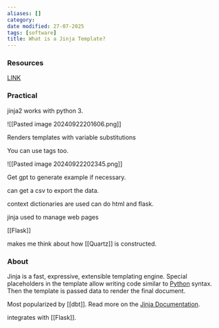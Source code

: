 ```yaml
---
aliases: []
category:
date modified: 27-07-2025
tags: [software]
title: What is a Jinja Template?
---
```

### Resources

[LINK](https://www.youtube.com/watch?v=OraYXEr0Irg)

### Practical

jinja2 works with python 3.

![[Pasted image 20240922201606.png]]

Renders templates with variable substitutions 

You can use tags too.

![[Pasted image 20240922202345.png]]

Get gpt to generate example if necessary.

can get a csv to export the data.

context dictionaries are used can do html and flask.

jinja used to manage web pages

[[Flask]]

makes me think about how [[Quartz]] is constructed.

### About

Jinja is a fast, expressive, extensible templating engine. Special placeholders in the template allow writing code similar to [Python](term/python.md) syntax. Then the template is passed data to render the final document.

Most popularized by [[dbt]]. Read more on the [Jinja Documentation](https://jinja.palletsprojects.com/).

integrates with [[Flask]].
